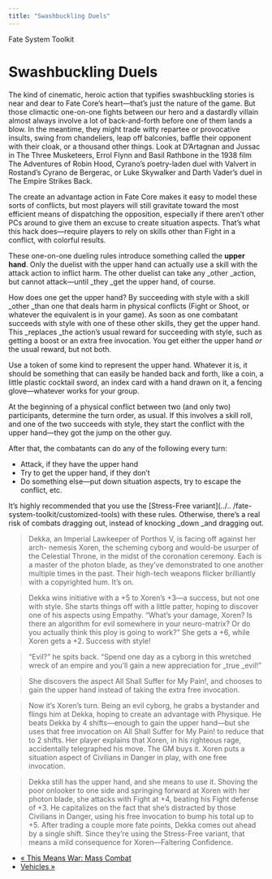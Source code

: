 ```yaml
---
title: "Swashbuckling Duels"
---
```

    
Fate System Toolkit

#  Swashbuckling Duels

The kind of cinematic, heroic action that typifies swashbuckling stories is
near and dear to Fate Core’s heart—that’s just the nature of the game. But
those climactic one-on-one fights between our hero and a dastardly villain
almost always involve a lot of back-and-forth before one of them lands a blow.
In the meantime, they might trade witty repartee or provocative insults, swing
from chandeliers, leap off balconies, baffle their opponent with their cloak,
or a thousand other things. Look at D’Artagnan and Jussac in The Three
Musketeers, Errol Flynn and Basil Rathbone in the 1938 film The Adventures of
Robin Hood, Cyrano’s poetry-laden duel with Valvert in Rostand’s Cyrano de
Bergerac, or Luke Skywalker and Darth Vader’s duel in The Empire Strikes Back.

The create an advantage action in Fate Core makes it easy to model these sorts
of conflicts, but most players will still gravitate toward the most efficient
means of dispatching the opposition, especially if there aren’t other PCs
around to give them an excuse to create situation aspects. That’s what this
hack does—require players to rely on skills other than Fight in a conflict,
with colorful results.

These one-on-one dueling rules introduce something called the **upper hand**.
Only the duelist with the upper hand can actually use a skill with the attack
action to inflict harm. The other duelist can take any _other _action, but
cannot attack—until _they _get the upper hand, of course.

How does one get the upper hand? By succeeding with style with a skill _other
_than one that deals harm in physical conflicts (Fight or Shoot, or whatever
the equivalent is in your game). As soon as one combatant succeeds with style
with one of these other skills, they get the upper hand. This _replaces _the
action’s usual reward for succeeding with style, such as getting a boost or an
extra free invocation. You get either the upper hand _or_ the usual reward,
but not both.

Use a token of some kind to represent the upper hand. Whatever it is, it
should be something that can easily be handed back and forth, like a coin, a
little plastic cocktail sword, an index card with a hand drawn on it, a
fencing glove—whatever works for your group.

At the beginning of a physical conflict between two (and only two)
participants, determine the turn order, as usual. If this involves a skill
roll, and one of the two succeeds with style, they start the conflict with the
upper hand—they got the jump on the other guy.

After that, the combatants can do any of the following every turn:

  * Attack, if they have the upper hand
  * Try to get the upper hand, if they don’t
  * Do something else—put down situation aspects, try to escape the conflict, etc.

It’s highly recommended that you use the [Stress-Free variant](../..
/fate-system-toolkit/customized-tools) with these rules. Otherwise, there’s a
real risk of combats dragging out, instead of knocking _down _and dragging
out.

> Dekka, an Imperial Lawkeeper of Porthos V, is facing off against her arch-
nemesis Xoren, the scheming cyborg and would-be usurper of the Celestial
Throne, in the midst of the coronation ceremony. Each is a master of the
photon blade, as they’ve demonstrated to one another multiple times in the
past. Their high-tech weapons flicker brilliantly with a copyrighted hum. It’s
on.

>

> Dekka wins initiative with a +5 to Xoren’s +3—a success, but not one with
style. She starts things off with a little patter, hoping to discover one of
his aspects using Empathy. “What’s your damage, Xoren? Is there an algorithm
for evil somewhere in your neuro-matrix? Or do you actually think this ploy is
going to work?” She gets a +6, while Xoren gets a +2. Success with style!

>

> “Evil?” he spits back. “Spend one day as a cyborg in this wretched wreck of
an empire and you’ll gain a new appreciation for _true _evil!”

>

> She discovers the aspect <span class="aspect">All Shall Suffer for My Pain!</span>,
and chooses to gain the upper hand instead of taking the extra free
invocation.

>

> Now it’s Xoren’s turn. Being an evil cyborg, he grabs a bystander and flings
him at Dekka, hoping to create an advantage with Physique. He beats Dekka by 4
shifts—enough to gain the upper hand—but she uses that free invocation on
<span class="aspect">All Shall Suffer for My Pain!</span> to reduce that to 2 shifts.
Her player explains that Xoren, in his righteous rage, accidentally
telegraphed his move. The GM buys it. Xoren puts a situation aspect of
<span class="aspect">Civilians in Danger</span> in play, with one free invocation.

>

> Dekka still has the upper hand, and she means to use it. Shoving the poor
onlooker to one side and springing forward at Xoren with her photon blade, she
attacks with Fight at +4, beating his Fight defense of +3. He capitalizes on
the fact that she’s distracted by those <span class="aspect">Civilians in
Danger</span>, using his free invocation to bump his total up to +5. After
trading a couple more fate points, Dekka comes out ahead by a single shift.
Since they’re using the Stress-Free variant, that means a mild consequence for
Xoren—<span class="aspect">Faltering Confidence</span>.

  * [« This Means War: Mass Combat](/fate-system-toolkit/means-war-mass-combat)
  * [Vehicles »](/fate-system-toolkit/vehicles)

